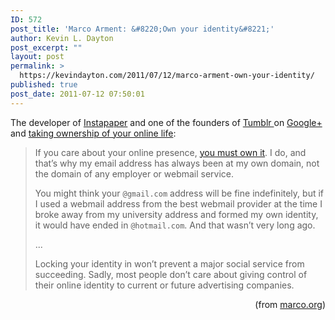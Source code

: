 ```yaml
---
ID: 572
post_title: 'Marco Arment: &#8220;Own your identity&#8221;'
author: Kevin L. Dayton
post_excerpt: ""
layout: post
permalink: >
  https://kevindayton.com/2011/07/12/marco-arment-own-your-identity/
published: true
post_date: 2011-07-12 07:50:01
---
```

The developer of <a title="http://www.instapaper.com/" href="http://www.instapaper.com/" target="_blank">Instapaper</a> and one of the founders of <a title="http://www.tumblr.com/" href="http://www.tumblr.com/" target="_blank">Tumblr </a>on <a title="http://plus.google.com" href="http://plus.google.com" target="_blank">Google+</a> and <a title="http://www.marco.org/2011/07/11/own-your-identity" href="http://www.marco.org/2011/07/11/own-your-identity" target="_blank">taking ownership of your online life</a>:
<blockquote>If you care about your online presence, <a title="http://www.marco.org/2011/04/05/let-us-pay-for-this-service-so-it-wont-go-down" href="http://www.marco.org/2011/04/05/let-us-pay-for-this-service-so-it-wont-go-down" target="_blank">you must own it</a>. I do, and that’s why my email address has always been at my own domain, not the domain of any employer or webmail service.

You might think your <code>@gmail.com</code> address will be fine indefinitely, but if I used a webmail address from the best webmail provider at the time I broke away from my university address and formed my own identity, it would have ended in <code>@hotmail.com</code>. And that wasn’t very long ago.

...

Locking your identity in won’t prevent a major social service from succeeding. Sadly, most people don’t care about giving control of their online identity to current or future advertising companies.</blockquote>
<p style="text-align: right">(from <a title="http://www.marco.org/2011/07/11/own-your-identity" href="http://www.marco.org/2011/07/11/own-your-identity" target="_blank">marco.org</a>)</p>